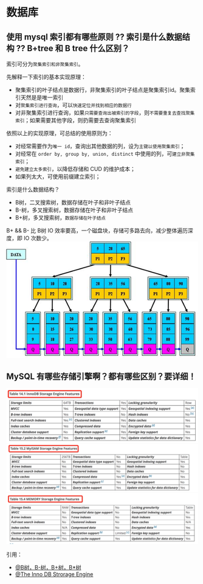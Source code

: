 # 数据库

## 使用 mysql 索引都有哪些原则 ?? 索引是什么数据结构 ?? B+tree 和 B tree 什么区别？
索引可分为`聚集索引和非聚集索引`。

先解释一下索引的基本实现原理：
* 聚集索引的叶子结点是数据行，非聚集索引的叶子结点是聚集索引id。聚集索引天然是是唯一索引
* 对`聚集索引进行查询`，可以`快速定位并找到相应的数据行`
* 对非聚集索引进行查询，如果`只需要查询出被索引的字段`，则`不需要重复去查找聚集索引`；如果需要其他字段，则扔需要去查询聚集索引

依照以上的实现原理，可总结的使用原则为：
* 对经常需要作为`唯一 id`，查询出其他数据的列，设为`主键以使用聚集索引`；
* 对经常在 `order by, group by, union, distinct` 中使用的列，可`建立非聚集索引`；
* `避免建立太多索引`，以降低存储和 CUD 的维护成本；
* 如果列太大，可使用前缀建立索引；

索引是什么数据结构？
* B树，二叉搜索树，数据存储在叶子和非叶子结点
* B-树，多叉搜索树，数据存储在叶子和非叶子结点
* B+树，多叉搜索树，`数据存储在叶子结点`

B+ && B- 比 B树 IO 效率要高，一个磁盘块，存储可多路去向，减少整体遍历深度，即 IO 次数少。
![B+树](./B+tree.jpg)

## MySQL 有哪些存储引擎啊？都有哪些区别？要详细！
![innodb-engine](./innodb-engine.jpeg)
![myisam-engine](./myisam-engine.jpeg)
![memory-engine](./memory-engine.jpeg)


引用：
* [@B树，B-树，B+树，B*树](http://www.cnblogs.com/oldhorse/archive/2009/11/16/1604009.html)
* [@The Inno DB Strorage Engine](https://dev.mysql.com/doc/refman/5.6/en/innodb-introduction.html)


